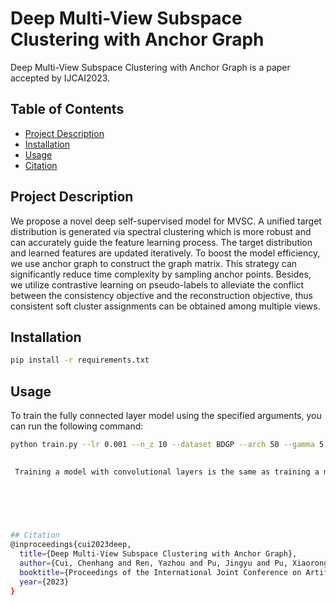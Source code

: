 # Deep Multi-View Subspace Clustering with Anchor Graph
Deep Multi-View Subspace Clustering with Anchor Graph is a paper accepted by IJCAI2023. 
 

## Table of Contents

- [Project Description](#project-description)
- [Installation](#installation)
- [Usage](#usage)
- [Citation](#license)

## Project Description
We propose a novel deep self-supervised model for MVSC. A unified target distribution is generated via spectral clustering which is more robust and can accurately guide the feature learning process. The target distribution and learned features are updated iteratively. To boost the model efficiency, we use anchor graph to construct the graph matrix. This strategy can significantly reduce time complexity by sampling anchor points. Besides, we utilize contrastive learning on pseudo-labels to alleviate the conflict between the consistency objective and the reconstruction objective, thus consistent soft cluster assignments can be obtained among multiple views.


## Installation

 

```bash
pip install -r requirements.txt
```

## Usage

To train the fully connected layer  model using the specified arguments, you can run the following command:

```bash
python train.py --lr 0.001 --n_z 10 --dataset BDGP --arch 50 --gamma 5 --noise 0

 
 Training a model with convolutional layers is the same as training a model with fully connected layers.
 

 

 

## Citation
@inproceedings{cui2023deep,
  title={Deep Multi-View Subspace Clustering with Anchor Graph},
  author={Cui, Chenhang and Ren, Yazhou and Pu, Jingyu and Pu, Xiaorong and He, Lifang},
  booktitle={Proceedings of the International Joint Conference on Artificial Intelligence (IJCAI)},
  year={2023}
}

 
